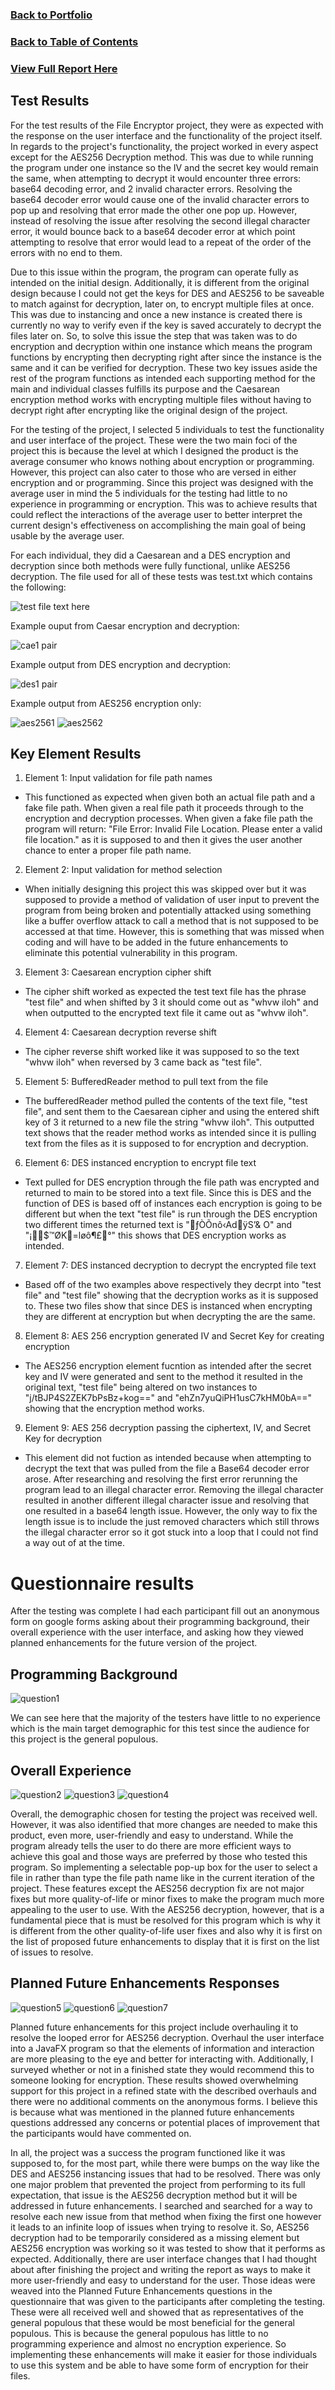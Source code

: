 ### [Back to Portfolio](index.md)

### [Back to Table of Contents](seniorproject.md)

### [View Full Report Here](fullReport.md)
Test Results
-------------
For the test results of the File Encryptor project, they were as expected with the response on the user interface and the functionality of the project itself. In regards to the project's functionality, the project worked in every aspect except for the AES256 Decryption method. This was due to while running the program under one instance so the IV and the secret key would remain the same, when attempting to decrypt it would encounter three errors: base64 decoding error, and 2 invalid character errors. Resolving the base64 decoder error would cause one of the invalid character errors to pop up and resolving that error made the other one pop up. However, instead of resolving the issue after resolving the second illegal character error, it would bounce back to a base64 decoder error at which point attempting to resolve that error would lead to a repeat of the order of the errors with no end to them.

Due to this issue within the program, the program can operate fully as intended on the initial design. Additionally, it is different from the original design because I could not get the keys for DES and AES256 to be saveable to match against for decryption, later on, to encrypt multiple files at once. This was due to instancing and once a new instance is created there is currently no way to verify even if the key is saved accurately to decrypt the files later on. So, to solve this issue the step that was taken was to do encryption and decryption within one instance which means the program functions by encrypting then decrypting right after since the instance is the same and it can be verified for decryption. These two key issues aside the rest of the program functions as intended each supporting method for the main and individual classes fulfills its purpose and the Caesarean encryption method works with encrypting multiple files without having to decrypt right after encrypting like the original design of the project.

For the testing of the project, I selected 5 individuals to test the functionality and user interface of the project. These were the two main foci of the project this is because the level at which I designed the product is the average consumer who knows nothing about encryption or programming. However, this project can also cater to those who are versed in either encryption and or programming. Since this project was designed with the average user in mind the 5 individuals for the testing had little to no experience in programming or encryption. This was to achieve results that could reflect the interactions of the average user to better interpret the current design's effectiveness on accomplishing the main goal of being usable by the average user.

For each individual, they did a Caesarean and a DES encryption and decryption since both methods were fully functional, unlike AES256 decryption. The file used for all of these tests was test.txt which contains the following:

![test file text here](images/testText.PNG)

Example ouput from Caesar encryption and decryption:

![cae1 pair](images/cae1dec.PNG)

Example output from DES encryption and decryption:

![des1 pair](images/des1pair.PNG)

Example output from AES256 encryption only:

![aes2561](images/aes2561.PNG)
![aes2562](images/aes2562.PNG)

Key Element Results
-------------------
1. Element 1: Input validation for file path names
  - This functioned as expected when given both an actual file path and a fake file path. When given a real file path it proceeds through to the encryption and decryption processes. When given a fake file path the program will return: "File Error: Invalid File Location. Please enter a valid file location." as it is supposed to and then it gives the user another chance to enter a proper file path name.

2. Element 2: Input validation for method selection
  - When initially designing this project this was skipped over but it was supposed to provide a method of validation of user input to prevent the program from being broken and potentially attacked using something like a buffer overflow attack to call a method that is not supposed to be accessed at that time. However, this is something that was missed when coding and will have to be added in the future enhancements to eliminate this potential vulnerability in this program.

3. Element 3: Caesarean encryption cipher shift
  - The cipher shift worked as expected the test text file has the phrase "test file" and when shifted by 3 it should come out as "whvw iloh" and when outputted to the encrypted text file it came out as "whvw iloh".

4. Element 4: Caesarean decryption reverse shift
  - The cipher reverse shift worked like it was supposed to so the text "whvw iloh" when reversed by 3 came back as "test file".

5. Element 5: BufferedReader method to pull text from the file
  - The bufferedReader method pulled the contents of the text file, "test file", and sent them to the Caesarean cipher and using the entered shift key of 3 it returned to a new file the string "whvw iloh". This outputted text shows that the reader method works as intended since it is pulling text from the files as it is supposed to for encryption and decryption.

6. Element 6: DES instanced encryption to encrypt file text
  - Text pulled for DES encryption through the file path was encrypted and returned to main to be stored into a text file. Since this is DES and the function of DES is based off of instances each encryption is going to be different but when the text "test file" is run through the DES encryption two different times the returned text is "ƒÒÕnô‹AdÿS’&	O" and "¡$™ØK=løô¶£°" this shows that DES encryption works as intended.

7. Element 7: DES instanced decryption to decrypt the encrypted file text
  - Based off of the two examples above respectively they decrpt into "test file" and "test file" showing that the decryption works as it is supposed to. These two files show that since DES is instanced when encrypting they are different at encryption but when decrypting the are the same.

8. Element 8: AES 256 encryption generated IV and Secret Key for creating encryption
  - The AES256 encryption element fucntion as intended after the secret key and IV were generated and sent to the method it resulted in the original text, "test file" being altered on two instances to "j/tBJP4S2ZEK7bPsBz+kog==" and "ehZn7yuQiPH1usC7kHM0bA==" showing that the encryption method works.

9. Element 9: AES 256 decryption passing the ciphertext, IV, and Secret Key for decryption
  - This element did not fuction as intended because when attempting to decrypt the text that was pulled from the file a Base64 decoder error arose. After researching and resolving the first error rerunning the program lead to an illegal character error. Removing the illegal character resulted in another different illegal character issue and resolving that one resulted in a base64 length issue. However, the only way to fix the length issue is to include the just removed characters which still throws the illegal character error so it got stuck into a loop that I could not find a way out of at the time. 


Questionnaire results
====================
After the testing was complete I had each participant fill out an anonymous form on google forms asking about their programming background, their overall experience with the user interface, and asking how they viewed planned enhancements for the future version of the project.

Programming Background
----------------------------------
![question1](images/question1.PNG)

We can see here that the majority of the testers have little to no experience which is the main target demographic for this test since the audience for this project is the general populous.

Overall Experience
----------------------------------
![question2](images/question2.PNG)
![question3](images/question3.PNG)
![question4](images/question4.PNG)

Overall, the demographic chosen for testing the project was received well. However, it was also identified that more changes are needed to make this product, even more, user-friendly and easy to understand. While the program already tells the user to do there are more efficient ways to achieve this goal and those ways are preferred by those who tested this program. So implementing a selectable pop-up box for the user to select a file in rather than type the file path name like in the current iteration of the project. These features except the AES256 decryption fix are not major fixes but more quality-of-life or minor fixes to make the program much more appealing to the user to use.
With the AES256 decryption, however, that is a fundamental piece that is must be resolved for this program which is why it is different from the other quality-of-life user fixes and also why it is first on the list of proposed future enhancements to display that it is first on the list of issues to resolve.

Planned Future Enhancements Responses
-------------------------------------
![question5](images/question5.PNG)
![question6](images/question6.PNG)
![question7](images/question7.PNG)

Planned future enhancements for this project include overhauling it to resolve the looped error for AES256 decryption. Overhaul the user interface into a JavaFX program so that the elements of information and interaction are more pleasing to the eye and better for interacting with. Additionally, I surveyed whether or not in a finished state they would recommend this to someone looking for encryption. These results showed overwhelming support for this project in a refined state with the described overhauls and there were no additional comments on the anonymous forms. I believe this is because what was mentioned in the planned future enhancements questions addressed any concerns or potential places of improvement that the participants would have commented on.

In all, the project was a success the program functioned like it was supposed to, for the most part, while there were bumps on the way like the DES and AES256 instancing issues that had to be resolved. There was only one major problem that prevented the project from performing to its full expectation, that issue is the AES256 decryption method but it will be addressed in future enhancements. I searched and searched for a way to resolve each new issue from that method when fixing the first one however it leads to an infinite loop of issues when trying to resolve it. So, AES256 decryption had to be temporarily considered as a missing element but AES256 encryption was working so it was tested to show that it performs as expected.
Additionally, there are user interface changes that I had thought about after finishing the project and writing the report as ways to make it more user-friendly and easy to understand for the user. Those ideas were weaved into the Planned Future Enhancements questions in the questionnaire that was given to the participants after completing the testing. These were all received well and showed that as representatives of the general populous that these would be most beneficial for the general populous. This is because the general populous has little to no programming experience and almost no encryption experience.
So implementing these enhancements will make it easier for those individuals to use this system and be able to have some form of encryption for their files.
